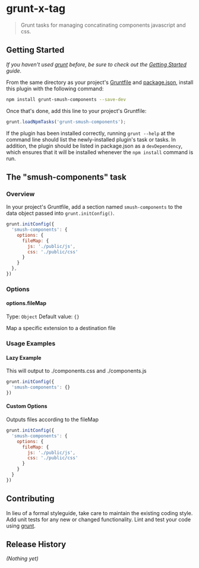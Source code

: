 # grunt-x-tag

> Grunt tasks for managing concatinating components javascript and css.

## Getting Started
_If you haven't used [grunt][] before, be sure to check out the [Getting Started][] guide._

From the same directory as your project's [Gruntfile][Getting Started] and [package.json][], install this plugin with the following command:

```bash
npm install grunt-smush-components --save-dev
```

Once that's done, add this line to your project's Gruntfile:

```js
grunt.loadNpmTasks('grunt-smush-components');
```

If the plugin has been installed correctly, running `grunt --help` at the command line should list the newly-installed plugin's task or tasks. In addition, the plugin should be listed in package.json as a `devDependency`, which ensures that it will be installed whenever the `npm install` command is run.

[grunt]: http://gruntjs.com/
[Getting Started]: https://github.com/gruntjs/grunt/blob/devel/docs/getting_started.md
[package.json]: https://npmjs.org/doc/json.html

## The "smush-components" task

### Overview
In your project's Gruntfile, add a section named `smush-components` to the data object passed into `grunt.initConfig()`.

```js
grunt.initConfig({
  'smush-components': {
    options: {
      fileMap: {
        js: './public/js',
        css: './public/css'
      }
    }
  },
})
```

### Options

#### options.fileMap
Type: `Object`
Default value: `{}`

Map a specific extension to a destination file


### Usage Examples


#### Lazy Example

This will output to ./components.css and ./components.js

```js
grunt.initConfig({
  'smush-components': {}
})
```


#### Custom Options

Outputs files according to the fileMap

```js
grunt.initConfig({
  'smush-components': {
    options: {
      fileMap: {
        js: './public/js',
        css: './public/css'
      }
    }
  }
})
```



## Contributing
In lieu of a formal styleguide, take care to maintain the existing coding style. Add unit tests for any new or changed functionality. Lint and test your code using [grunt][].

## Release History
_(Nothing yet)_
